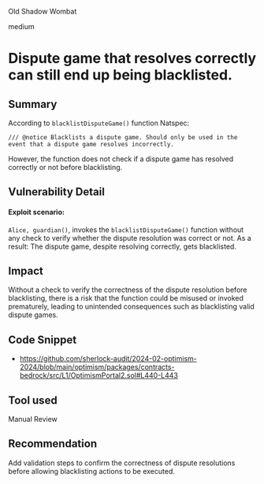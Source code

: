 Old Shadow Wombat

medium

# Dispute game that resolves correctly can still end up being blacklisted.

## Summary
According to `blacklistDisputeGame()` function Natspec:
```solidity
/// @notice Blacklists a dispute game. Should only be used in the event that a dispute game resolves incorrectly.
```
However, the function does not check if a dispute game has resolved correctly or not before blacklisting.

## Vulnerability Detail
#### Exploit scenario:
`Alice, guardian()`,  invokes the `blacklistDisputeGame()` function without any check to verify whether the dispute resolution was correct or not. 
As a result:
The dispute game, despite resolving correctly,  gets blacklisted.

## Impact
Without a check to verify the correctness of the dispute resolution before blacklisting, there is a risk that the function could be misused or invoked prematurely, leading to unintended consequences such as blacklisting valid dispute games.

## Code Snippet
- https://github.com/sherlock-audit/2024-02-optimism-2024/blob/main/optimism/packages/contracts-bedrock/src/L1/OptimismPortal2.sol#L440-L443

## Tool used
Manual Review

## Recommendation
Add validation steps to confirm the correctness of dispute resolutions before allowing blacklisting actions to be executed.
